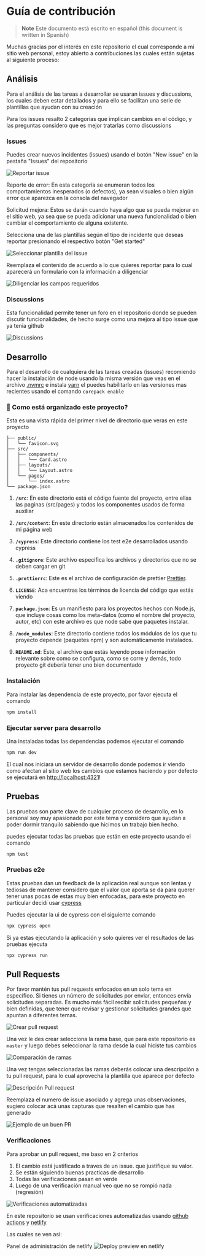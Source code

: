 # Guía de contribución

> **Note**
> Este documento está escrito en español (this document is written in Spanish)

Muchas gracias por el interés en este repositorio el cual corresponde a mi sitio web personal, estoy abierto a contribuciones las cuales están sujetas al siguiente proceso:

## Análisis

Para el análisis de las tareas a desarrollar se usaran issues y discussions, los cuales deben estar detallados y para ello se facilitan una serie de plantillas que ayudan con su creación

Para los issues resalto 2 categorías que implican cambios en el código, y las preguntas considero que es mejor tratarlas como discussions

### Issues

Puedes crear nuevos incidentes (issues) usando el botón "New issue" en la pestaña "Issues" del repositorio

![Reportar issue](./issues.png)

Reporte de error: En esta categoría se enumeran todos los comportamientos inesperados (o defectos), ya sean visuales o bien algún error que aparezca en la consola del navegador

Solicitud mejora: Estos se darán cuando haya algo que se pueda mejorar en el sitio web, ya sea que se pueda adicionar una nueva funcionalidad o bien cambiar el comportamiento de alguna existente.

Selecciona una de las plantillas según el tipo de incidente que deseas reportar presionando el respectivo botón "Get started"

![Seleccionar plantilla del issue](./plantillas_issue.png)

Reemplaza el contenido de acuerdo a lo que quieres reportar para lo cual aparecerá un formulario con la información a diligenciar

![Diligenciar los campos requeridos](./issue_bug.png)

### Discussions

Esta funcionalidad permite tener un foro en el repositorio donde se pueden discutir funcionalidades, de hecho surge como una mejora al tipo issue que ya tenia github

![Discussions](./discussions.png)

## Desarrollo

Para el desarrollo de cualquiera de las tareas creadas (issues) recomiendo hacer la instalación de node usando la misma versión que veas en el archivo [.nvmrc](.nvmrc) e instala [yarn](https://yarnpkg.com/) el puedes habilitarlo en las versiones mas recientes usando el comando `corepack enable`

### 🧐 Como está organizado este proyecto?

Esta es una vista rápida del primer nivel de directorio que veras en este proyecto

```console output
├── public/
│   └── favicon.svg
├── src/
│   ├── components/
│   │   └── Card.astro
│   ├── layouts/
│   │   └── Layout.astro
│   └── pages/
│       └── index.astro
└── package.json
```

1. **`/src`**: En este directorio está el código fuente del proyecto, entre ellas las paginas (src/pages) y todos los componentes usados de forma auxiliar

2. **`/src/content`**: En este directorio están almacenados los contenidos de mi página web

3. **`/cypress`**: Este directorio contiene los test e2e desarrollados usando cypress

4. **`.gitignore`**: Este archivo especifica los archivos y directorios que no se deben cargar en git

5. **`.prettierrc`**: Este es el archivo de configuración de prettier [Prettier](https://prettier.io/).

6. **`LICENSE`**: Aca encuentras los términos de licencia del código que estás viendo

7. **`package.json`**: Es un manifiesto para los proyectos hechos con Node.js, que incluye cosas como los meta-datos (como el nombre del proyecto, autor, etc) con este archivo es que node sabe que paquetes instalar.

8. **`/node_modules`**: Este directorio contiene todos los módulos de los que tu proyecto depende (paquetes npm) y son automáticamente instalados.

9. **`README.md`**: Este, el archivo que estás leyendo pose información relevante sobre como se configura, como se corre y demás, todo proyecto git debería tener uno bien documentado

### Instalación

Para instalar las dependencia de este proyecto, por favor ejecuta el comando

```bash
npm install
```

### Ejecutar server para desarrollo

Una instaladas todas las dependencias podemos ejecutar  el comando

```bash
npm run dev
```

El cual nos iniciara un servidor de desarrollo donde podemos ir viendo como afectan al sitio web los cambios que estamos haciendo y por defecto se ejecutará en [http://localhost:4321](http://localhost:4321)!


## Pruebas

Las pruebas son parte clave de cualquier proceso de desarrollo, en lo personal soy muy apasionado por este tema y considero que ayudan a poder dormir tranquilo sabiendo que hicimos un trabajo bien hecho.

puedes ejecutar todas las pruebas que están en este proyecto usando el comando

```bash
npm test
```

### Pruebas e2e

Estas pruebas dan un feedback de la aplicación real aunque son lentas y tediosas de mantener considero que el valor que aporta se da para querer tener unas pocas de estas muy bien enfocadas, para este proyecto en particular decidí usar [cypress](https://www.cypress.io/)

Puedes ejecutar la ui de cypress con el siguiente comando
```sh
npx cypress open
```

Si ya estas ejecutando la aplicación y solo quieres ver el resultados de las pruebas ejecuta

```sh
npx cypress run
```

## Pull Requests

Por favor mantén tus pull requests enfocados en un solo tema en específico.
Si tienes un número de solicitudes por enviar, entonces envía solicitudes
separadas. Es mucho más fácil recibir solicitudes pequeñas y bien definidas, que
tener que revisar y gestionar solicitudes grandes que apuntan a diferentes
temas.

![Crear pull request](./crear_pr.png)

Una vez le des crear selecciona la rama base, que para este repositorio es `master` y luego debes seleccionar la rama desde la cual hiciste tus cambios

![Comparación de ramas](./pr_compare.png)

Una vez tengas seleccionadas las ramas deberás colocar una descripción a tu pull request, para lo cual aprovecha la plantilla que aparece por defecto

![Descripción Pull request](./pr_descripcion.png)

Reemplaza el numero de issue asociado y agrega unas observaciones, sugiero colocar acá unas capturas que resalten el cambio que has generado

![Ejemplo de un buen PR](./pr_ejemplar.png)

### Verificaciones

Para aprobar un pull request, me baso en 2 criterios

1. El cambio está justificado a traves de un issue. que justifique su valor.
2. Se están siguiendo buenas practicas de desarrollo
3. Todas las verificaciones pasan en verde
4. Luego de una verificación manual veo que no se rompió nada (regresión)

![Verificaciones automatizadas](./pr_verificaciones.png)

En este repositorio se usan verificaciones automatizadas usando [github actions](https://github.com/features/actions) y [netlify](https://www.netlify.com/)

Las cuales se ven asi:

Panel de administración de netlify
![Deploy preview en netlify](./netlify_preview_deploy.png)
